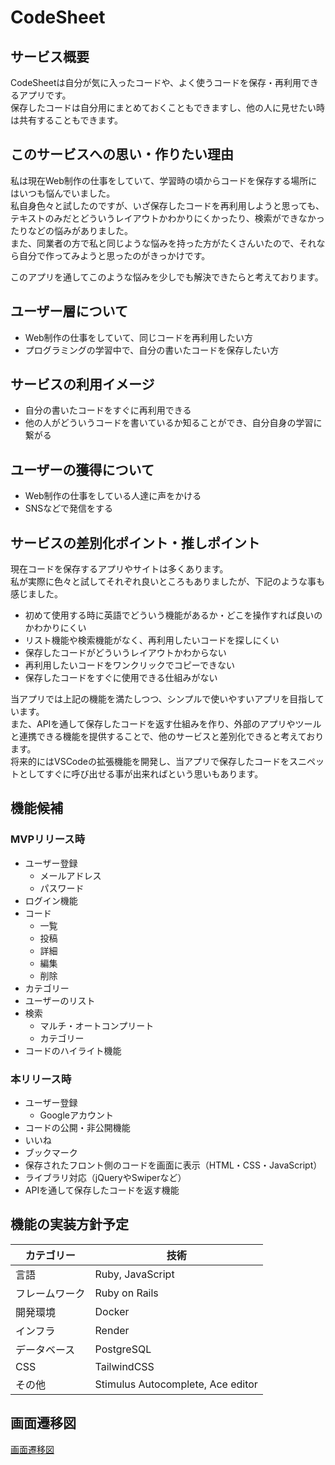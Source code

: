 # CodeSheet

## サービス概要
CodeSheetは自分が気に入ったコードや、よく使うコードを保存・再利用できるアプリです。  
保存したコードは自分用にまとめておくこともできますし、他の人に見せたい時は共有することもできます。

## このサービスへの思い・作りたい理由
私は現在Web制作の仕事をしていて、学習時の頃からコードを保存する場所にはいつも悩んでいました。  
私自身色々と試したのですが、いざ保存したコードを再利用しようと思っても、テキストのみだとどういうレイアウトかわかりにくかったり、検索ができなかったりなどの悩みがありました。  
また、同業者の方で私と同じような悩みを持った方がたくさんいたので、それなら自分で作ってみようと思ったのがきっかけです。

このアプリを通してこのような悩みを少しでも解決できたらと考えております。

## ユーザー層について
- Web制作の仕事をしていて、同じコードを再利用したい方
- プログラミングの学習中で、自分の書いたコードを保存したい方

## サービスの利用イメージ
- 自分の書いたコードをすぐに再利用できる
- 他の人がどういうコードを書いているか知ることができ、自分自身の学習に繋がる

## ユーザーの獲得について
- Web制作の仕事をしている人達に声をかける
- SNSなどで発信をする

## サービスの差別化ポイント・推しポイント
現在コードを保存するアプリやサイトは多くあります。  
私が実際に色々と試してそれぞれ良いところもありましたが、下記のような事も感じました。  
- 初めて使用する時に英語でどういう機能があるか・どこを操作すれば良いのかわかりにくい
- リスト機能や検索機能がなく、再利用したいコードを探しにくい
- 保存したコードがどういうレイアウトかわからない
- 再利用したいコードをワンクリックでコピーできない
- 保存したコードをすぐに使用できる仕組みがない

当アプリでは上記の機能を満たしつつ、シンプルで使いやすいアプリを目指しています。  
また、APIを通して保存したコードを返す仕組みを作り、外部のアプリやツールと連携できる機能を提供することで、他のサービスと差別化できると考えております。  
将来的にはVSCodeの拡張機能を開発し、当アプリで保存したコードをスニペットとしてすぐに呼び出せる事が出来ればという思いもあります。

## 機能候補
### MVPリリース時
- ユーザー登録
  - メールアドレス
  - パスワード
- ログイン機能
- コード
  - 一覧
  - 投稿
  - 詳細
  - 編集
  - 削除
- カテゴリー
- ユーザーのリスト
- 検索
  - マルチ・オートコンプリート
  - カテゴリー
- コードのハイライト機能

### 本リリース時
- ユーザー登録
  - Googleアカウント
- コードの公開・非公開機能
- いいね
- ブックマーク
- 保存されたフロント側のコードを画面に表示（HTML・CSS・JavaScript）
- ライブラリ対応（jQueryやSwiperなど）
- APIを通して保存したコードを返す機能

## 機能の実装方針予定
| カテゴリー | 技術 |
| --- | --- |
| 言語 | Ruby, JavaScript |
| フレームワーク | Ruby on Rails |
| 開発環境 | Docker |
| インフラ | Render |
| データベース | PostgreSQL |
| CSS | TailwindCSS |
| その他 | Stimulus Autocomplete, Ace editor |

## 画面遷移図
[画面遷移図](https://www.figma.com/design/HPfkjTpRUqa5R1rlUvDRyp/CodeSheet-%E7%94%BB%E9%9D%A2%E9%81%B7%E7%A7%BB%E5%9B%B3?node-id=0-1&t=EOMiyBvgZOx7TOzc-1)